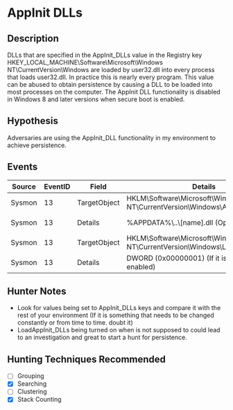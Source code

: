 # AppInit DLLs
## Description
DLLs that are specified in the AppInit_DLLs value in the Registry key HKEY_LOCAL_MACHINE\Software\Microsoft\Windows NT\CurrentVersion\Windows are loaded by user32.dll into every process that loads user32.dll. In practice this is nearly every program. This value can be abused to obtain persistence by causing a DLL to be loaded into most processes on the computer. The AppInit DLL functionality is disabled in Windows 8 and later versions when secure boot is enabled.


## Hypothesis
Adversaries are using the AppInit_DLL functionality in my environment to achieve persistence.


## Events

| Source | EventID | Field | Details | Reference | 
|--------|---------|-------|---------|-----------| 
| Sysmon | 13 | TargetObject | HKLM\\Software\\Microsoft\\Windows NT\\CurrentVersion\\Windows\\AppInit_DLLs | [Eric Merritt](https://www.trustwave.com/Resources/SpiderLabs-Blog/Shining-the-Spotlight-on-Cherry-Picker-PoS-Malware/) |
| Sysmon | 13 | Details | %APPDATA%\\..\\[name].dll (Optional Path) | [Eric Merritt](https://www.trustwave.com/Resources/SpiderLabs-Blog/Shining-the-Spotlight-on-Cherry-Picker-PoS-Malware/) |
| Sysmon | 13 | TargetObject | HKLM\\Software\\Microsoft\\Windows NT\\CurrentVersion\\Windows\\LoadAppInit_DLLs | [Eric Merritt](https://www.trustwave.com/Resources/SpiderLabs-Blog/Shining-the-Spotlight-on-Cherry-Picker-PoS-Malware/) |
| Sysmon | 13 | Details | DWORD (0x00000001) (If it is not already enabled) | [Eric Merritt](https://www.trustwave.com/Resources/SpiderLabs-Blog/Shining-the-Spotlight-on-Cherry-Picker-PoS-Malware/) |


## Hunter Notes
* Look for values being set to AppInit_DLLs keys and compare it with the rest of your environment (If it is something that needs to be changed constantly or from time to time. doubt it)
* LoadAppInit_DLLs being turned on when is not supposed to could lead to an investigation and great to start a hunt for persistence. 


## Hunting Techniques Recommended

- [ ] Grouping
- [x] Searching
- [ ] Clustering
- [x] Stack Counting